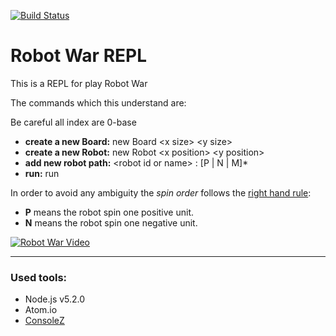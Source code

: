 [![Build Status](https://semaphoreci.com/api/v1/charlyraffellini/robot_war/branches/master/badge.svg)](https://semaphoreci.com/charlyraffellini/robot_war)


# Robot War REPL

This is a REPL for play Robot War

The commands which this understand are:

Be careful all index are 0-base

- **create a new Board:** new Board \<x size> \<y size>
- **create a new Robot:** new Robot \<x position> \<y position>
- **add new robot path:** \<robot id or name> : [P | N | M]*
- **run:** run

In order to avoid any ambiguity the _spin order_ follows the [right hand rule](https://en.wikipedia.org/wiki/Right-hand_rule):
- **P** means the robot spin one positive unit.
- **N** means the robot spin one negative unit.


[![Robot War Video](https://gifs.com/gif/nodejs-robot-war-repl-L9V8qj)](https://youtu.be/RwR9jAzHqe0)


---

### Used tools:

- Node.js v5.2.0
- Atom.io
- [ConsoleZ](https://github.com/cbucher/console)
